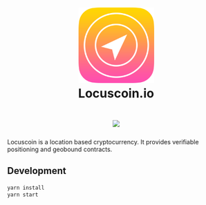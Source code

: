 <h1 align="center">
	<br />
	<img width="175" src="https://raw.githubusercontent.com/locuscoin/branding/master/app-icon-rounded-v1.0/iTunesArtwork@2x.png" alt="awesome sweden">
	<br />
  Locuscoin.io
	<br />
	<br />
	<a href="https://discord.gg/75HmCRP">
		<img src="https://discordapp.com/api/guilds/357682310000148480/embed.png">
	</a>
</h1>

Locuscoin is a location based cryptocurrency. It provides verifiable positioning and geobound contracts.

## Development
```
yarn install
yarn start
```